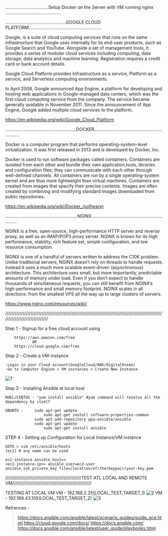 ..................................Setup Docker on the Server with VM running nginx ............................................

................................................GOOGLE CLOUD PLATFORM..........................................................

Google, is a suite of cloud computing services that runs on the same infrastructure that Google uses internally for its end-user products, such as Google Search and YouTube. Alongside a set of management tools, it provides a series of modular cloud services including computing, data storage, data analytics and machine learning. Registration requires a credit card or bank account details.

Google Cloud Platform provides Infrastructure as a service, Platform as a service, and Serverless computing environments.

In April 2008, Google announced App Engine, a platform for developing and hosting web applications in Google-managed data centers, which was the first cloud computing service from the company. The service became generally available in November 2011. Since the announcement of App Engine, Google added multiple cloud services to the platform.

https://en.wikipedia.org/wiki/Google_Cloud_Platform

........................................................DOCKER.................................................................

Docker is a computer program that performs operating-system-level virtualization. It was first released in 2013 and is developed by Docker, Inc.

Docker is used to run software packages called containers. Containers are isolated from each other and bundle their own application,tools, libraries and configuration files; they can communicate with each other through well-defined channels. All containers are run by a single operating-system kernel and are thus more lightweight than virtual machines. Containers are created from images that specify their precise contents. Images are often created by combining and modifying standard images downloaded from public repositories. 

https://en.wikipedia.org/wiki/Docker_(software)

.........................................................NGINX.................................................................

NGINX is a free, open-source, high-performance HTTP server and reverse proxy, as well as an IMAP/POP3 proxy server. NGINX is known for its high performance, stability, rich feature set, simple configuration, and low resource consumption.

NGINX is one of a handful of servers written to address the C10K problem. Unlike traditional servers, NGINX doesn’t rely on threads to handle requests. Instead it uses a much more scalable event-driven (asynchronous) architecture. This architecture uses small, but more importantly, predictable amounts of memory under load. Even if you don’t expect to handle thousands of simultaneous requests, you can still benefit from NGINX’s high-performance and small memory footprint. NGINX scales in all directions: from the smallest VPS all the way up to large clusters of servers.

https://www.nginx.com/resources/wiki/


//////////////////////////////////////////////////////////////////////////////////////////////////////////////////////////////

Step 1  -  Signup for a free cloud account using 
		
		https://aws.amazon.com/free
				OR
		https://cloud.google.com/free


Step 2 - Create a VM-instance

	-Login in your Cloud account(GoogleCloud/AWS/DigitalOcean)
	-Go to Computer Engine > VM instances > Create New Instance
	
![1](https://user-images.githubusercontent.com/16596896/56687632-625fa700-66f4-11e9-90c0-94fc23993896.JPG)	



Step 3 - Installing Ansible at local host
	
	RHEL/CENTOS - "yum install ansible" #yum command will resolve all the dependency by itself

	UBUNTU -     sudo apt-get update
                     sudo apt-get install software-properties-common
	             sudo apt-add-repository ppa:ansible/ansible 
	             sudo apt-get update
                     sudo apt-get install ansible

STEP 4 - Setting up Configuration for Local Instance/VM instance

	GOTO > vim /etc/ansible/hosts
	[ec2] # any name can be used
	
	ec2-instance ansible_host=<
	<ec2-instance-ip>> ansible_user=ec2-user ansible_ssh_private_key_file=/location/of/the/keypair/your-key.pem

////////////////////////////////////////////////TEST ATL LOCAL AND REMOTE VM//////////////////////////////////////////////////

TESTING AT LOCAL VM
VM - 192.168.2.25(LOCAL_TEST_TARGET_1)
![2](https://user-images.githubusercontent.com/16596896/56714378-438ffd80-6752-11e9-9610-c6671f0af967.JPG)
VM - 192.168.43.105(LOCAL_TEST_TARGET_2)
![3](https://user-images.githubusercontent.com/16596896/56714381-47238480-6752-11e9-9376-f16de21ffd7b.JPG)

Refrences -

>https://docs.ansible.com/ansible/latest/scenario_guides/guide_gce.html
>https://cloud.google.com/docs/
>https://docs.ansible.com/
>https://docs.ansible.com/ansible/latest/user_guide/playbooks.html
